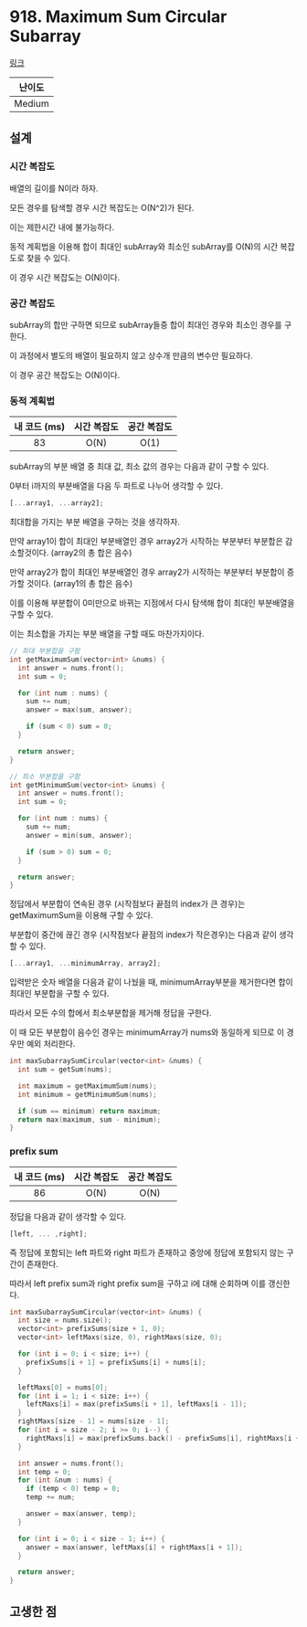 # 918. Maximum Sum Circular Subarray

[링크](https://leetcode.com/problems/maximum-sum-circular-subarray/)

| 난이도 |
| :----: |
| Medium |

## 설계

### 시간 복잡도

배열의 길이를 N이라 하자.

모든 경우를 탐색할 경우 시간 복잡도는 O(N^2)가 된다.

이는 제한시간 내에 불가능하다.

동적 계획법을 이용해 합이 최대인 subArray와 최소인 subArray를 O(N)의 시간 복잡도로 찾을 수 있다.

이 경우 시간 복잡도는 O(N)이다.

### 공간 복잡도

subArray의 합만 구하면 되므로 subArray들중 합이 최대인 경우와 최소인 경우를 구한다.

이 과정에서 별도의 배열이 필요하지 않고 상수개 만큼의 변수만 필요하다.

이 경우 공간 복잡도는 O(N)이다.

### 동적 계획법

| 내 코드 (ms) | 시간 복잡도 | 공간 복잡도 |
| :----------: | :---------: | :---------: |
|      83      |    O(N)     |    O(1)     |

subArray의 부분 배열 중 최대 값, 최소 값의 경우는 다음과 같이 구할 수 있다.

0부터 i까지의 부분배열을 다음 두 파트로 나누어 생각할 수 있다.

```javascript
[...array1, ...array2];
```

최대합을 가지는 부분 배열을 구하는 것을 생각하자.

만약 array1이 합이 최대인 부분배열인 경우 array2가 시작하는 부분부터 부분합은 감소할것이다. (array2의 총 합은 음수)

만약 array2가 합이 최대인 부분배열인 경우 array2가 시작하는 부분부터 부분합이 증가할 것이다. (array1의 총 합은 음수)

이를 이용해 부분합이 0미만으로 바뀌는 지점에서 다시 탐색해 합이 최대인 부분배열을 구할 수 있다.

이는 최소합을 가지는 부분 배열을 구할 때도 마찬가지이다.

```cpp
// 최대 부분합을 구함
int getMaximumSum(vector<int> &nums) {
  int answer = nums.front();
  int sum = 0;

  for (int num : nums) {
    sum += num;
    answer = max(sum, answer);

    if (sum < 0) sum = 0;
  }

  return answer;
}

// 최소 부분합을 구함
int getMinimumSum(vector<int> &nums) {
  int answer = nums.front();
  int sum = 0;

  for (int num : nums) {
    sum += num;
    answer = min(sum, answer);

    if (sum > 0) sum = 0;
  }

  return answer;
}
```

정답에서 부분합이 연속된 경우 (시작점보다 끝점의 index가 큰 경우)는 getMaximumSum을 이용해 구할 수 있다.

부분합이 중간에 끊긴 경우 (시작점보다 끝점의 index가 작은경우)는 다음과 같이 생각할 수 있다.

```javascript
[...array1, ...minimumArray, array2];
```

입력받은 숫자 배열을 다음과 같이 나눴을 때, minimumArray부분을 제거한다면 합이 최대인 부분합을 구할 수 있다.

따라서 모든 수의 합에서 최소부분합을 제거해 정답을 구한다.

이 때 모든 부분합이 음수인 경우는 minimumArray가 nums와 동일하게 되므로 이 경우만 예외 처리한다.

```cpp
int maxSubarraySumCircular(vector<int> &nums) {
  int sum = getSum(nums);

  int maximum = getMaximumSum(nums);
  int minimum = getMinimumSum(nums);

  if (sum == minimum) return maximum;
  return max(maximum, sum - minimum);
}
```

### prefix sum

| 내 코드 (ms) | 시간 복잡도 | 공간 복잡도 |
| :----------: | :---------: | :---------: |
|      86      |    O(N)     |    O(N)     |

정답을 다음과 같이 생각할 수 있다.

```javascript
[left, ... ,right];
```

즉 정답에 포함되는 left 파트와 right 파트가 존재하고 중앙에 정답에 포함되지 않는 구간이 존재한다.

따라서 left prefix sum과 right prefix sum을 구하고 i에 대해 순회하며 이를 갱신한다.

```cpp
int maxSubarraySumCircular(vector<int> &nums) {
  int size = nums.size();
  vector<int> prefixSums(size + 1, 0);
  vector<int> leftMaxs(size, 0), rightMaxs(size, 0);

  for (int i = 0; i < size; i++) {
    prefixSums[i + 1] = prefixSums[i] + nums[i];
  }

  leftMaxs[0] = nums[0];
  for (int i = 1; i < size; i++) {
    leftMaxs[i] = max(prefixSums[i + 1], leftMaxs[i - 1]);
  }
  rightMaxs[size - 1] = nums[size - 1];
  for (int i = size - 2; i >= 0; i--) {
    rightMaxs[i] = max(prefixSums.back() - prefixSums[i], rightMaxs[i + 1]);
  }

  int answer = nums.front();
  int temp = 0;
  for (int &num : nums) {
    if (temp < 0) temp = 0;
    temp += num;

    answer = max(answer, temp);
  }

  for (int i = 0; i < size - 1; i++) {
    answer = max(answer, leftMaxs[i] + rightMaxs[i + 1]);
  }

  return answer;
}
```

## 고생한 점
